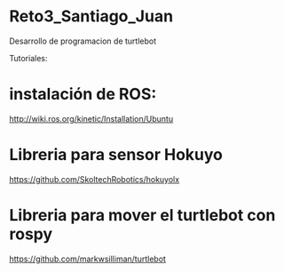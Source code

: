 # Reto3_Santiago_Juan
Desarrollo de programacion de turtlebot 

Tutoriales:
# instalación de ROS:
http://wiki.ros.org/kinetic/Installation/Ubuntu

# Libreria para sensor Hokuyo
https://github.com/SkoltechRobotics/hokuyolx

# Libreria para mover el turtlebot con rospy
https://github.com/markwsilliman/turtlebot

